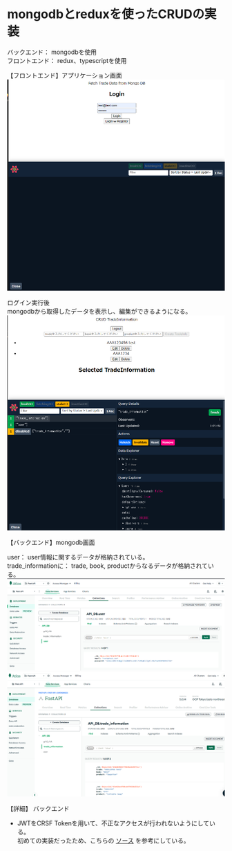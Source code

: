 # mongodbとreduxを使ったCRUDの実装

バックエンド： mongodbを使用  
フロントエンド： redux、typescriptを使用

【フロントエンド】アプリケーション画面
![img.png](img.png)

ログイン実行後  
mongodbから取得したデータを表示し、編集ができるようになる。
![img_1.png](img_1.png)

【バックエンド】mongodb画面

user： user情報に関するデータが格納されている。  
trade_informationに： trade, book, productからなるデータが格納されている。
![img_3.png](img_3.png)
![img_2.png](img_2.png)

【詳細】
バックエンド
- JWTをCRSF Tokenを用いて、不正なアクセスが行われないようにしている。  
初めての実装だったため、こちらの
[ソース](https://github.com/aekasitt/fastapi-csrf-protect)
を参考にしている。